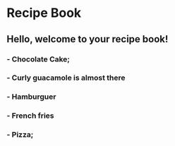 # Recipe Book

## Hello, welcome to your recipe book!
 ### - Chocolate Cake;
 ### - Curly guacamole is almost there
 ### - Hamburguer
 ### - French fries
 ### - Pizza;
